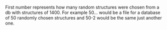 First number represents how many random structures were chosen from a db with structures of 1400. 
For example 50... would be a file for a database of 50 randomly chosen structures and 50-2 would be the same just another one.
